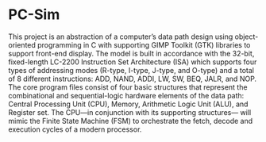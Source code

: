 # PC-Sim
This project is an abstraction of a computer’s data path design using object-oriented programming in C with supporting GIMP Toolkit (GTK) libraries to support front-end display. The model is built in accordance with the 32-bit, fixed-length LC-2200 Instruction Set Architecture (ISA) which supports four types of addressing modes (R-type, I-type, J-type, and O-type) and a total of 8 different instructions: ADD, NAND, ADDI, LW, SW, BEQ, JALR, and NOP. The core program files consist of four basic structures that represent the combinational and sequential-logic hardware elements of the data path: Central Processing Unit (CPU), Memory, Arithmetic Logic Unit (ALU), and Register set. The CPU—in conjunction with its supporting structures— will mimic the Finite State Machine (FSM) to orchestrate the fetch, decode and execution cycles of a modern processor. 
